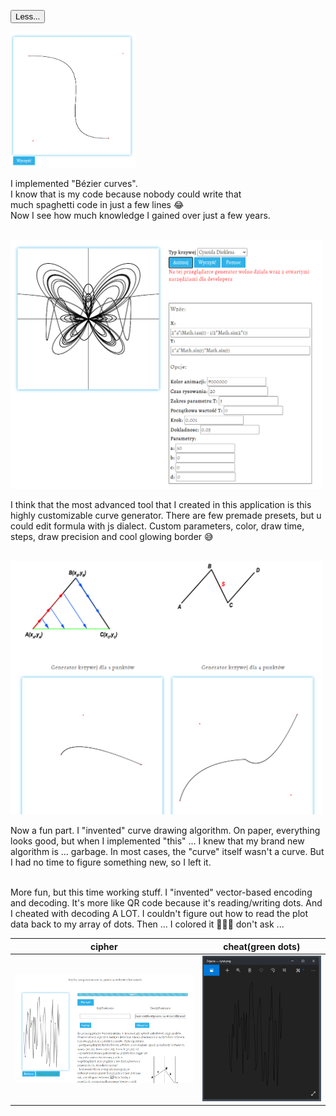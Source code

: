 <button class="uk-button uk-button-default" id="less-zobaczyc-matematyke2">Less...</button>

<div class="uk-panel">
    <img class="uk-align-center uk-align-right@m uk-margin-remove-adjacent"  src="images/zobaczyc-matematyke2/01.PNG" width="200" alt="">
    <p>
    I implemented "Bézier curves". <br> 
    I know that is my code because nobody could write that <br> 
    much spaghetti code in just a few lines 😂 <br>
    Now I see how much knowledge I gained over just a few years.
    </p>
</div>
<br>
<div class="uk-panel">
    <img class="uk-align-center uk-align-left@m uk-margin-remove-adjacent"  src="images/zobaczyc-matematyke2/03.PNG" width="500" alt="">
    <p>
    I think that the most advanced tool that I created in this application is this highly customizable curve generator. There are few premade presets, but u could edit formula with js dialect. Custom parameters, color, draw time, steps, draw precision and cool glowing border 😅
    </p>
</div>
<br>
<div class="uk-panel">
    <img class="uk-align-center uk-align-right@m uk-margin-remove-adjacent"  src="images/zobaczyc-matematyke2/02.PNG" width="500" alt="">
    <p>
        Now a fun part. I "invented" curve drawing algorithm. On paper, everything looks good, but when I implemented "this" ... I knew that my brand new algorithm is ... garbage. In most cases, the "curve" itself wasn't a curve. But I had no time to figure something new, so I left it.
    </p>
</div>
<br>
More fun, but this time working stuff. I "invented" vector-based encoding and decoding. It's more like QR code because it's reading/writing dots. And I cheated with decoding A LOT. I couldn't figure out how to read the plot data back to my array of dots. Then ... I colored it 🤣🤣🤣 don't ask ...

cipher                                   |  cheat(green dots)                           
:---------------------------------------:|:-----------------------------------------:
![](images/zobaczyc-matematyke2/04.PNG)  | ![](images/zobaczyc-matematyke2/05.PNG)